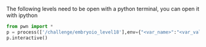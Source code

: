 The following levels need to be open with a python terminal, you can open it with ipython
```python
from pwn import *
p = process(['/challenge/embryoio_level18'],env={"<var_name>":"<var_value>"})
p.interactive()
```
